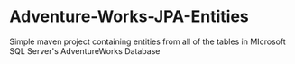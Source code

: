 # Adventure-Works-JPA-Entities
Simple maven project containing entities from all of the tables in MIcrosoft SQL Server's AdventureWorks Database
